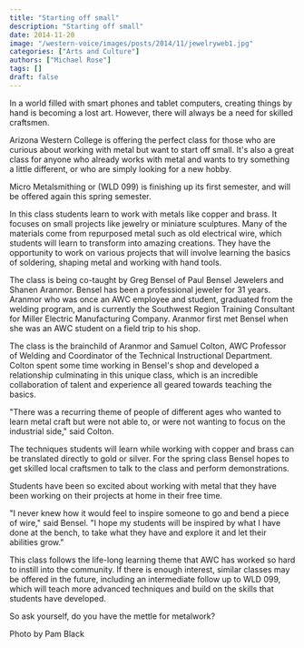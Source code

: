 ```yaml
---
title: "Starting off small"
description: "Starting off small"
date: 2014-11-20
image: "/western-voice/images/posts/2014/11/jewelryweb1.jpg"
categories: ["Arts and Culture"]
authors: ["Michael Rose"]
tags: []
draft: false
---
```

In a world filled with smart phones and tablet computers, creating things by hand is becoming a lost art. However, there will always be a need for skilled craftsmen.

Arizona Western College is offering the perfect class for those who are curious about working with metal but want to start off small. It's also a great class for anyone who already works with metal and wants to try something a little different, or who are simply looking for a new hobby.

Micro Metalsmithing or (WLD 099) is finishing up its first semester, and will be offered again this spring semester.

In this class students learn to work with metals like copper and brass. It focuses on small projects like jewelry or miniature sculptures. Many of the materials come from repurposed metal such as old electrical wire, which students will learn to transform into amazing creations. They have the opportunity to work on various projects that will involve learning the basics of soldering, shaping metal and working with hand tools.

The class is being co-taught by Greg Bensel of Paul Bensel Jewelers and Shanen Aranmor. Bensel has been a professional jeweler for 31 years. Aranmor who was once an AWC employee and student, graduated from the welding program, and is currently the Southwest Region Training Consultant for Miller Electric Manufacturing Company. Aranmor first met Bensel when she was an AWC student on a field trip to his shop.

The class is the brainchild of Aranmor and Samuel Colton, AWC Professor of Welding and Coordinator of the Technical Instructional Department. Colton spent some time working in Bensel's shop and developed a relationship culminating in this unique class, which is an incredible collaboration of talent and experience all geared towards teaching the basics.

"There was a recurring theme of people of different ages who wanted to learn metal craft but were not able to, or were not wanting to focus on the industrial side," said Colton.

The techniques students will learn while working with copper and brass can be translated directly to gold or silver. For the spring class Bensel hopes to get skilled local craftsmen to talk to the class and perform demonstrations.

Students have been so excited about working with metal that they have been working on their projects at home in their free time.

"I never knew how it would feel to inspire someone to go and bend a piece of wire," said Bensel. "I hope my students will be inspired by what I have done at the bench, to take what they have and explore it and let their abilities grow."

This class follows the life-long learning theme that AWC has worked so hard to instill into the community. If there is enough interest, similar classes may be offered in the future, including an intermediate follow up to WLD 099, which will teach more advanced techniques and build on the skills that students have developed.

So ask yourself, do you have the mettle for metalwork?

Photo by Pam Black